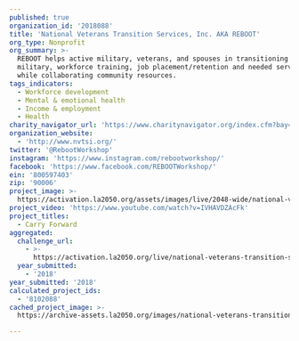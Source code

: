 ```yaml
---
published: true
organization_id: '2018088'
title: 'National Veterans Transition Services, Inc. AKA REBOOT'
org_type: Nonprofit
org_summary: >-
  REBOOT helps active military, veterans, and spouses in transitioning from the
  military, workforce training, job placement/retention and needed services
  while collaborating community resources.
tags_indicators:
  - Workforce development
  - Mental & emotional health
  - Income & employment
  - Health
charity_navigator_url: 'https://www.charitynavigator.org/index.cfm?bay=search.profile&ein=800597403'
organization_website:
  - 'http://www.nvtsi.org/'
twitter: '@RebootWorkshop'
instagram: 'https://www.instagram.com/rebootworkshop/'
facebook: 'https://www.facebook.com/REBOOTWorkshop/'
ein: '800597403'
zip: '90006'
project_image: >-
  https://activation.la2050.org/assets/images/live/2048-wide/national-veterans-transition-services-inc-aka-reboot.jpg
project_video: 'https://www.youtube.com/watch?v=IVHAVDZAcFk'
project_titles:
  - Carry Forward
aggregated:
  challenge_url:
    - >-
      https://activation.la2050.org/live/national-veterans-transition-services-inc-aka-reboot/
  year_submitted:
    - '2018'
year_submitted: '2018'
calculated_project_ids:
  - '8102088'
cached_project_image: >-
  https://archive-assets.la2050.org/images/national-veterans-transition-services-inc-aka-reboot/activation.la2050.org/assets/images/live/2048-wide/national-veterans-transition-services-inc-aka-reboot.jpg

---
```

